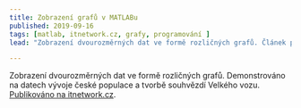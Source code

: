 ```yaml
---
title: Zobrazení grafů v MATLABu
published: 2019-09-16
tags: [matlab, itnetwork.cz, grafy, programování ]
lead: "Zobrazení dvourozměrných dat ve formě rozličných grafů. Článek popisuje různé možnosti vizualizace dat v MATLABu."

---
```


Zobrazení dvourozměrných dat ve formě rozličných grafů. Demonstrováno na datech vývoje české populace a tvorbě souhvězdí Velkého vozu. [Publikováno na itnetwork.cz](https://www.itnetwork.cz/software/matlab/zobrazeni-grafu-v-matlabu).

